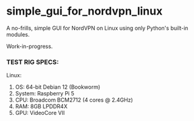 # simple_gui_for_nordvpn_linux
A no-frills, simple GUI for NordVPN on Linux using only Python's built-in modules.

Work-in-progress.

### TEST RIG SPECS:
Linux:
1) OS: 64-bit Debian 12 (Bookworm)
2) System: Raspberry Pi 5
3) CPU: Broadcom BCM2712 (4 cores @ 2.4GHz)
4) RAM: 8GB LPDDR4X
5) GPU: VideoCore VII
